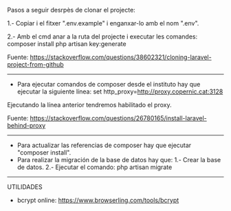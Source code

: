 Pasos a seguir desrpès de clonar el projecte:

1.- Copiar i el fitxer ".env.example" i enganxar-lo amb el nom ".env".

2.- Amb el cmd anar a la ruta del projecte i executar les comandes:
	composer install
	php artisan key:generate


Fuente: https://stackoverflow.com/questions/38602321/cloning-laravel-project-from-github

-----------------------------------------------------------------------------------------------------------------------

- Para ejecutar comandos de composer desde el instituto hay que ejecutar la siguiente línea:
	set http_proxy=http://proxy.copernic.cat:3128

Ejecutando la línea anterior tendremos habilitado el proxy.

Fuente: https://stackoverflow.com/questions/26780165/install-laravel-behind-proxy

-----------------------------------------------------------------------------------------------------------------------

- Para actualizar las referencias de composer hay que ejecutar "composer install".
- Para realizar la migración de la base de datos hay que:
	1.- Crear la base de datos.
	2.- Ejecutar el comando: php artisan migrate

-----------------------------------------------------------------------------------------------------------------------

UTILIDADES

- bcrypt online: https://www.browserling.com/tools/bcrypt
